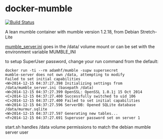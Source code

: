 docker-mumble
=============
[![Build Status](https://travis-ci.com/adamhf/mumble_docker.svg?branch=master)](https://travis-ci.com/adamhf/mumble_docker)

A lean mumble container with mumble version 1.2.18, from Debian Stretch-Lite
 
[mumble_server.ini](http://wiki.mumble.info/wiki/Murmur.ini) goes in the /data/ volume mount or can be set with the environment variable MUMBLE_INI

to setup SuperUser password, change your run command from the default:
```
docker run -ti --rm adamhf/mumble -supw supersecret
mumble-server does not own /data, attempting to modify
Failed to set initial capabilities
<W>2014-12-15 04:37:27.398 Initializing settings from /data/mumble_server.ini (basepath /data)
<W>2014-12-15 04:37:27.399 OpenSSL: OpenSSL 1.0.1j 15 Oct 2014
<C>2014-12-15 04:37:27.400 Successfully switched to uid 106
<C>2014-12-15 04:37:27.400 Failed to set initial capabilities
<W>2014-12-15 04:37:27.596 ServerDB: Opened SQLite database /data/murmur.sqlite
<W>2014-12-15 04:37:27.597 Generating new tables...
<F>2014-12-15 04:37:27.691 Superuser password set on server 1
```

start.sh handles /data volume permissions to match the debian mumble server user
